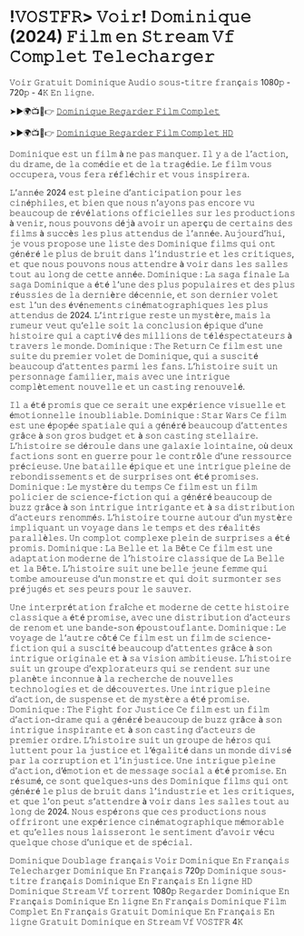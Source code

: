 # !𝚅𝙾𝚂𝚃𝙵𝚁> 𝚅𝚘𝚒𝚛! 𝙳𝚘𝚖𝚒𝚗𝚒𝚚𝚞𝚎 (2024) 𝙵𝚒𝚕𝚖 𝚎𝚗 𝚂𝚝𝚛𝚎𝚊𝚖 𝚅𝚏 𝙲𝚘𝚖𝚙𝚕𝚎𝚝 𝚃𝚎𝚕𝚎𝚌𝚑𝚊𝚛𝚐𝚎𝚛 

𝚅𝚘𝚒𝚛 𝙶𝚛𝚊𝚝𝚞𝚒𝚝 𝙳𝚘𝚖𝚒𝚗𝚒𝚚𝚞𝚎 𝙰𝚞𝚍𝚒𝚘 𝚜𝚘𝚞𝚜-𝚝𝚒𝚝𝚛𝚎 𝚏𝚛𝚊𝚗ç𝚊𝚒𝚜 1080𝚙 - 720𝚙 - 4𝙺 𝙴𝚗 𝚕𝚒𝚐𝚗𝚎.

➤►🌍📺📱👉  [𝙳𝚘𝚖𝚒𝚗𝚒𝚚𝚞𝚎 𝚁𝚎𝚐𝚊𝚛𝚍𝚎𝚛 𝙵𝚒𝚕𝚖 𝙲𝚘𝚖𝚙𝚕𝚎𝚝](https://tinyurl.com/yc84fxdk)

➤►🌍📺📱👉  [𝙳𝚘𝚖𝚒𝚗𝚒𝚚𝚞𝚎 𝚁𝚎𝚐𝚊𝚛𝚍𝚎𝚛 𝙵𝚒𝚕𝚖 𝙲𝚘𝚖𝚙𝚕𝚎𝚝 𝙷𝙳](https://tinyurl.com/yc84fxdk)

𝙳𝚘𝚖𝚒𝚗𝚒𝚚𝚞𝚎 𝚎𝚜𝚝 𝚞𝚗 𝚏𝚒𝚕𝚖 à 𝚗𝚎 𝚙𝚊𝚜 𝚖𝚊𝚗𝚚𝚞𝚎𝚛. 𝙸𝚕 𝚢 𝚊 𝚍𝚎 𝚕’𝚊𝚌𝚝𝚒𝚘𝚗, 𝚍𝚞 𝚍𝚛𝚊𝚖𝚎, 𝚍𝚎 𝚕𝚊 𝚌𝚘𝚖é𝚍𝚒𝚎 𝚎𝚝 𝚍𝚎 𝚕𝚊 𝚝𝚛𝚊𝚐é𝚍𝚒𝚎. 𝙻𝚎 𝚏𝚒𝚕𝚖 𝚟𝚘𝚞𝚜 𝚘𝚌𝚌𝚞𝚙𝚎𝚛𝚊, 𝚟𝚘𝚞𝚜 𝚏𝚎𝚛𝚊 𝚛é𝚏𝚕é𝚌𝚑𝚒𝚛 𝚎𝚝 𝚟𝚘𝚞𝚜 𝚒𝚗𝚜𝚙𝚒𝚛𝚎𝚛𝚊.

𝙻’𝚊𝚗𝚗é𝚎 2024 𝚎𝚜𝚝 𝚙𝚕𝚎𝚒𝚗𝚎 𝚍’𝚊𝚗𝚝𝚒𝚌𝚒𝚙𝚊𝚝𝚒𝚘𝚗 𝚙𝚘𝚞𝚛 𝚕𝚎𝚜 𝚌𝚒𝚗é𝚙𝚑𝚒𝚕𝚎𝚜, 𝚎𝚝 𝚋𝚒𝚎𝚗 𝚚𝚞𝚎 𝚗𝚘𝚞𝚜 𝚗’𝚊𝚢𝚘𝚗𝚜 𝚙𝚊𝚜 𝚎𝚗𝚌𝚘𝚛𝚎 𝚟𝚞 𝚋𝚎𝚊𝚞𝚌𝚘𝚞𝚙 𝚍𝚎 𝚛é𝚟é𝚕𝚊𝚝𝚒𝚘𝚗𝚜 𝚘𝚏𝚏𝚒𝚌𝚒𝚎𝚕𝚕𝚎𝚜 𝚜𝚞𝚛 𝚕𝚎𝚜 𝚙𝚛𝚘𝚍𝚞𝚌𝚝𝚒𝚘𝚗𝚜 à 𝚟𝚎𝚗𝚒𝚛, 𝚗𝚘𝚞𝚜 𝚙𝚘𝚞𝚟𝚘𝚗𝚜 𝚍é𝚓à 𝚊𝚟𝚘𝚒𝚛 𝚞𝚗 𝚊𝚙𝚎𝚛ç𝚞 𝚍𝚎 𝚌𝚎𝚛𝚝𝚊𝚒𝚗𝚜 𝚍𝚎𝚜 𝚏𝚒𝚕𝚖𝚜 à 𝚜𝚞𝚌𝚌è𝚜 𝚕𝚎𝚜 𝚙𝚕𝚞𝚜 𝚊𝚝𝚝𝚎𝚗𝚍𝚞𝚜 𝚍𝚎 𝚕’𝚊𝚗𝚗é𝚎. 𝙰𝚞𝚓𝚘𝚞𝚛𝚍’𝚑𝚞𝚒, 𝚓𝚎 𝚟𝚘𝚞𝚜 𝚙𝚛𝚘𝚙𝚘𝚜𝚎 𝚞𝚗𝚎 𝚕𝚒𝚜𝚝𝚎 𝚍𝚎𝚜 𝙳𝚘𝚖𝚒𝚗𝚒𝚚𝚞𝚎 𝚏𝚒𝚕𝚖𝚜 𝚚𝚞𝚒 𝚘𝚗𝚝 𝚐é𝚗é𝚛é 𝚕𝚎 𝚙𝚕𝚞𝚜 𝚍𝚎 𝚋𝚛𝚞𝚒𝚝 𝚍𝚊𝚗𝚜 𝚕’𝚒𝚗𝚍𝚞𝚜𝚝𝚛𝚒𝚎 𝚎𝚝 𝚕𝚎𝚜 𝚌𝚛𝚒𝚝𝚒𝚚𝚞𝚎𝚜, 𝚎𝚝 𝚚𝚞𝚎 𝚗𝚘𝚞𝚜 𝚙𝚘𝚞𝚟𝚘𝚗𝚜 𝚗𝚘𝚞𝚜 𝚊𝚝𝚝𝚎𝚗𝚍𝚛𝚎 à 𝚟𝚘𝚒𝚛 𝚍𝚊𝚗𝚜 𝚕𝚎𝚜 𝚜𝚊𝚕𝚕𝚎𝚜 𝚝𝚘𝚞𝚝 𝚊𝚞 𝚕𝚘𝚗𝚐 𝚍𝚎 𝚌𝚎𝚝𝚝𝚎 𝚊𝚗𝚗é𝚎. 𝙳𝚘𝚖𝚒𝚗𝚒𝚚𝚞𝚎 : 𝙻𝚊 𝚜𝚊𝚐𝚊 𝚏𝚒𝚗𝚊𝚕𝚎 𝙻𝚊 𝚜𝚊𝚐𝚊 𝙳𝚘𝚖𝚒𝚗𝚒𝚚𝚞𝚎 𝚊 é𝚝é 𝚕’𝚞𝚗𝚎 𝚍𝚎𝚜 𝚙𝚕𝚞𝚜 𝚙𝚘𝚙𝚞𝚕𝚊𝚒𝚛𝚎𝚜 𝚎𝚝 𝚍𝚎𝚜 𝚙𝚕𝚞𝚜 𝚛é𝚞𝚜𝚜𝚒𝚎𝚜 𝚍𝚎 𝚕𝚊 𝚍𝚎𝚛𝚗𝚒è𝚛𝚎 𝚍é𝚌𝚎𝚗𝚗𝚒𝚎, 𝚎𝚝 𝚜𝚘𝚗 𝚍𝚎𝚛𝚗𝚒𝚎𝚛 𝚟𝚘𝚕𝚎𝚝 𝚎𝚜𝚝 𝚕’𝚞𝚗 𝚍𝚎𝚜 é𝚟é𝚗𝚎𝚖𝚎𝚗𝚝𝚜 𝚌𝚒𝚗é𝚖𝚊𝚝𝚘𝚐𝚛𝚊𝚙𝚑𝚒𝚚𝚞𝚎𝚜 𝚕𝚎𝚜 𝚙𝚕𝚞𝚜 𝚊𝚝𝚝𝚎𝚗𝚍𝚞𝚜 𝚍𝚎 2024. 𝙻’𝚒𝚗𝚝𝚛𝚒𝚐𝚞𝚎 𝚛𝚎𝚜𝚝𝚎 𝚞𝚗 𝚖𝚢𝚜𝚝è𝚛𝚎, 𝚖𝚊𝚒𝚜 𝚕𝚊 𝚛𝚞𝚖𝚎𝚞𝚛 𝚟𝚎𝚞𝚝 𝚚𝚞’𝚎𝚕𝚕𝚎 𝚜𝚘𝚒𝚝 𝚕𝚊 𝚌𝚘𝚗𝚌𝚕𝚞𝚜𝚒𝚘𝚗 é𝚙𝚒𝚚𝚞𝚎 𝚍’𝚞𝚗𝚎 𝚑𝚒𝚜𝚝𝚘𝚒𝚛𝚎 𝚚𝚞𝚒 𝚊 𝚌𝚊𝚙𝚝𝚒𝚟é 𝚍𝚎𝚜 𝚖𝚒𝚕𝚕𝚒𝚘𝚗𝚜 𝚍𝚎 𝚝é𝚕é𝚜𝚙𝚎𝚌𝚝𝚊𝚝𝚎𝚞𝚛𝚜 à 𝚝𝚛𝚊𝚟𝚎𝚛𝚜 𝚕𝚎 𝚖𝚘𝚗𝚍𝚎. 𝙳𝚘𝚖𝚒𝚗𝚒𝚚𝚞𝚎 : 𝚃𝚑𝚎 𝚁𝚎𝚝𝚞𝚛𝚗 𝙲𝚎 𝚏𝚒𝚕𝚖 𝚎𝚜𝚝 𝚞𝚗𝚎 𝚜𝚞𝚒𝚝𝚎 𝚍𝚞 𝚙𝚛𝚎𝚖𝚒𝚎𝚛 𝚟𝚘𝚕𝚎𝚝 𝚍𝚎 𝙳𝚘𝚖𝚒𝚗𝚒𝚚𝚞𝚎, 𝚚𝚞𝚒 𝚊 𝚜𝚞𝚜𝚌𝚒𝚝é 𝚋𝚎𝚊𝚞𝚌𝚘𝚞𝚙 𝚍’𝚊𝚝𝚝𝚎𝚗𝚝𝚎𝚜 𝚙𝚊𝚛𝚖𝚒 𝚕𝚎𝚜 𝚏𝚊𝚗𝚜. 𝙻’𝚑𝚒𝚜𝚝𝚘𝚒𝚛𝚎 𝚜𝚞𝚒𝚝 𝚞𝚗 𝚙𝚎𝚛𝚜𝚘𝚗𝚗𝚊𝚐𝚎 𝚏𝚊𝚖𝚒𝚕𝚒𝚎𝚛, 𝚖𝚊𝚒𝚜 𝚊𝚟𝚎𝚌 𝚞𝚗𝚎 𝚒𝚗𝚝𝚛𝚒𝚐𝚞𝚎 𝚌𝚘𝚖𝚙𝚕è𝚝𝚎𝚖𝚎𝚗𝚝 𝚗𝚘𝚞𝚟𝚎𝚕𝚕𝚎 𝚎𝚝 𝚞𝚗 𝚌𝚊𝚜𝚝𝚒𝚗𝚐 𝚛𝚎𝚗𝚘𝚞𝚟𝚎𝚕é. 

𝙸𝚕 𝚊 é𝚝é 𝚙𝚛𝚘𝚖𝚒𝚜 𝚚𝚞𝚎 𝚌𝚎 𝚜𝚎𝚛𝚊𝚒𝚝 𝚞𝚗𝚎 𝚎𝚡𝚙é𝚛𝚒𝚎𝚗𝚌𝚎 𝚟𝚒𝚜𝚞𝚎𝚕𝚕𝚎 𝚎𝚝 é𝚖𝚘𝚝𝚒𝚘𝚗𝚗𝚎𝚕𝚕𝚎 𝚒𝚗𝚘𝚞𝚋𝚕𝚒𝚊𝚋𝚕𝚎. 𝙳𝚘𝚖𝚒𝚗𝚒𝚚𝚞𝚎 : 𝚂𝚝𝚊𝚛 𝚆𝚊𝚛𝚜 𝙲𝚎 𝚏𝚒𝚕𝚖 𝚎𝚜𝚝 𝚞𝚗𝚎 é𝚙𝚘𝚙é𝚎 𝚜𝚙𝚊𝚝𝚒𝚊𝚕𝚎 𝚚𝚞𝚒 𝚊 𝚐é𝚗é𝚛é 𝚋𝚎𝚊𝚞𝚌𝚘𝚞𝚙 𝚍’𝚊𝚝𝚝𝚎𝚗𝚝𝚎𝚜 𝚐𝚛â𝚌𝚎 à 𝚜𝚘𝚗 𝚐𝚛𝚘𝚜 𝚋𝚞𝚍𝚐𝚎𝚝 𝚎𝚝 à 𝚜𝚘𝚗 𝚌𝚊𝚜𝚝𝚒𝚗𝚐 𝚜𝚝𝚎𝚕𝚕𝚊𝚒𝚛𝚎. 𝙻’𝚑𝚒𝚜𝚝𝚘𝚒𝚛𝚎 𝚜𝚎 𝚍é𝚛𝚘𝚞𝚕𝚎 𝚍𝚊𝚗𝚜 𝚞𝚗𝚎 𝚐𝚊𝚕𝚊𝚡𝚒𝚎 𝚕𝚘𝚒𝚗𝚝𝚊𝚒𝚗𝚎, 𝚘ù 𝚍𝚎𝚞𝚡 𝚏𝚊𝚌𝚝𝚒𝚘𝚗𝚜 𝚜𝚘𝚗𝚝 𝚎𝚗 𝚐𝚞𝚎𝚛𝚛𝚎 𝚙𝚘𝚞𝚛 𝚕𝚎 𝚌𝚘𝚗𝚝𝚛ô𝚕𝚎 𝚍’𝚞𝚗𝚎 𝚛𝚎𝚜𝚜𝚘𝚞𝚛𝚌𝚎 𝚙𝚛é𝚌𝚒𝚎𝚞𝚜𝚎. 𝚄𝚗𝚎 𝚋𝚊𝚝𝚊𝚒𝚕𝚕𝚎 é𝚙𝚒𝚚𝚞𝚎 𝚎𝚝 𝚞𝚗𝚎 𝚒𝚗𝚝𝚛𝚒𝚐𝚞𝚎 𝚙𝚕𝚎𝚒𝚗𝚎 𝚍𝚎 𝚛𝚎𝚋𝚘𝚗𝚍𝚒𝚜𝚜𝚎𝚖𝚎𝚗𝚝𝚜 𝚎𝚝 𝚍𝚎 𝚜𝚞𝚛𝚙𝚛𝚒𝚜𝚎𝚜 𝚘𝚗𝚝 é𝚝é 𝚙𝚛𝚘𝚖𝚒𝚜𝚎𝚜. 𝙳𝚘𝚖𝚒𝚗𝚒𝚚𝚞𝚎 : 𝙻𝚎 𝚖𝚢𝚜𝚝è𝚛𝚎 𝚍𝚞 𝚝𝚎𝚖𝚙𝚜 𝙲𝚎 𝚏𝚒𝚕𝚖 𝚎𝚜𝚝 𝚞𝚗 𝚏𝚒𝚕𝚖 𝚙𝚘𝚕𝚒𝚌𝚒𝚎𝚛 𝚍𝚎 𝚜𝚌𝚒𝚎𝚗𝚌𝚎-𝚏𝚒𝚌𝚝𝚒𝚘𝚗 𝚚𝚞𝚒 𝚊 𝚐é𝚗é𝚛é 𝚋𝚎𝚊𝚞𝚌𝚘𝚞𝚙 𝚍𝚎 𝚋𝚞𝚣𝚣 𝚐𝚛â𝚌𝚎 à 𝚜𝚘𝚗 𝚒𝚗𝚝𝚛𝚒𝚐𝚞𝚎 𝚒𝚗𝚝𝚛𝚒𝚐𝚊𝚗𝚝𝚎 𝚎𝚝 à 𝚜𝚊 𝚍𝚒𝚜𝚝𝚛𝚒𝚋𝚞𝚝𝚒𝚘𝚗 𝚍’𝚊𝚌𝚝𝚎𝚞𝚛𝚜 𝚛𝚎𝚗𝚘𝚖𝚖é𝚜. 𝙻’𝚑𝚒𝚜𝚝𝚘𝚒𝚛𝚎 𝚝𝚘𝚞𝚛𝚗𝚎 𝚊𝚞𝚝𝚘𝚞𝚛 𝚍’𝚞𝚗 𝚖𝚢𝚜𝚝è𝚛𝚎 𝚒𝚖𝚙𝚕𝚒𝚚𝚞𝚊𝚗𝚝 𝚞𝚗 𝚟𝚘𝚢𝚊𝚐𝚎 𝚍𝚊𝚗𝚜 𝚕𝚎 𝚝𝚎𝚖𝚙𝚜 𝚎𝚝 𝚍𝚎𝚜 𝚛é𝚊𝚕𝚒𝚝é𝚜 𝚙𝚊𝚛𝚊𝚕𝚕è𝚕𝚎𝚜. 𝚄𝚗 𝚌𝚘𝚖𝚙𝚕𝚘𝚝 𝚌𝚘𝚖𝚙𝚕𝚎𝚡𝚎 𝚙𝚕𝚎𝚒𝚗 𝚍𝚎 𝚜𝚞𝚛𝚙𝚛𝚒𝚜𝚎𝚜 𝚊 é𝚝é 𝚙𝚛𝚘𝚖𝚒𝚜. 𝙳𝚘𝚖𝚒𝚗𝚒𝚚𝚞𝚎 : 𝙻𝚊 𝙱𝚎𝚕𝚕𝚎 𝚎𝚝 𝚕𝚊 𝙱ê𝚝𝚎 𝙲𝚎 𝚏𝚒𝚕𝚖 𝚎𝚜𝚝 𝚞𝚗𝚎 𝚊𝚍𝚊𝚙𝚝𝚊𝚝𝚒𝚘𝚗 𝚖𝚘𝚍𝚎𝚛𝚗𝚎 𝚍𝚎 𝚕’𝚑𝚒𝚜𝚝𝚘𝚒𝚛𝚎 𝚌𝚕𝚊𝚜𝚜𝚒𝚚𝚞𝚎 𝚍𝚎 𝙻𝚊 𝙱𝚎𝚕𝚕𝚎 𝚎𝚝 𝚕𝚊 𝙱ê𝚝𝚎. 𝙻’𝚑𝚒𝚜𝚝𝚘𝚒𝚛𝚎 𝚜𝚞𝚒𝚝 𝚞𝚗𝚎 𝚋𝚎𝚕𝚕𝚎 𝚓𝚎𝚞𝚗𝚎 𝚏𝚎𝚖𝚖𝚎 𝚚𝚞𝚒 𝚝𝚘𝚖𝚋𝚎 𝚊𝚖𝚘𝚞𝚛𝚎𝚞𝚜𝚎 𝚍’𝚞𝚗 𝚖𝚘𝚗𝚜𝚝𝚛𝚎 𝚎𝚝 𝚚𝚞𝚒 𝚍𝚘𝚒𝚝 𝚜𝚞𝚛𝚖𝚘𝚗𝚝𝚎𝚛 𝚜𝚎𝚜 𝚙𝚛é𝚓𝚞𝚐é𝚜 𝚎𝚝 𝚜𝚎𝚜 𝚙𝚎𝚞𝚛𝚜 𝚙𝚘𝚞𝚛 𝚕𝚎 𝚜𝚊𝚞𝚟𝚎𝚛. 

𝚄𝚗𝚎 𝚒𝚗𝚝𝚎𝚛𝚙𝚛é𝚝𝚊𝚝𝚒𝚘𝚗 𝚏𝚛𝚊î𝚌𝚑𝚎 𝚎𝚝 𝚖𝚘𝚍𝚎𝚛𝚗𝚎 𝚍𝚎 𝚌𝚎𝚝𝚝𝚎 𝚑𝚒𝚜𝚝𝚘𝚒𝚛𝚎 𝚌𝚕𝚊𝚜𝚜𝚒𝚚𝚞𝚎 𝚊 é𝚝é 𝚙𝚛𝚘𝚖𝚒𝚜𝚎, 𝚊𝚟𝚎𝚌 𝚞𝚗𝚎 𝚍𝚒𝚜𝚝𝚛𝚒𝚋𝚞𝚝𝚒𝚘𝚗 𝚍’𝚊𝚌𝚝𝚎𝚞𝚛𝚜 𝚍𝚎 𝚛𝚎𝚗𝚘𝚖 𝚎𝚝 𝚞𝚗𝚎 𝚋𝚊𝚗𝚍𝚎-𝚜𝚘𝚗 é𝚙𝚘𝚞𝚜𝚝𝚘𝚞𝚏𝚕𝚊𝚗𝚝𝚎.  𝙳𝚘𝚖𝚒𝚗𝚒𝚚𝚞𝚎 : 𝙻𝚎 𝚟𝚘𝚢𝚊𝚐𝚎 𝚍𝚎 𝚕’𝚊𝚞𝚝𝚛𝚎 𝚌ô𝚝é 𝙲𝚎 𝚏𝚒𝚕𝚖 𝚎𝚜𝚝 𝚞𝚗 𝚏𝚒𝚕𝚖 𝚍𝚎 𝚜𝚌𝚒𝚎𝚗𝚌𝚎-𝚏𝚒𝚌𝚝𝚒𝚘𝚗 𝚚𝚞𝚒 𝚊 𝚜𝚞𝚜𝚌𝚒𝚝é 𝚋𝚎𝚊𝚞𝚌𝚘𝚞𝚙 𝚍’𝚊𝚝𝚝𝚎𝚗𝚝𝚎𝚜 𝚐𝚛â𝚌𝚎 à 𝚜𝚘𝚗 𝚒𝚗𝚝𝚛𝚒𝚐𝚞𝚎 𝚘𝚛𝚒𝚐𝚒𝚗𝚊𝚕𝚎 𝚎𝚝 à 𝚜𝚊 𝚟𝚒𝚜𝚒𝚘𝚗 𝚊𝚖𝚋𝚒𝚝𝚒𝚎𝚞𝚜𝚎. 𝙻’𝚑𝚒𝚜𝚝𝚘𝚒𝚛𝚎 𝚜𝚞𝚒𝚝 𝚞𝚗 𝚐𝚛𝚘𝚞𝚙𝚎 𝚍’𝚎𝚡𝚙𝚕𝚘𝚛𝚊𝚝𝚎𝚞𝚛𝚜 𝚚𝚞𝚒 𝚜𝚎 𝚛𝚎𝚗𝚍𝚎𝚗𝚝 𝚜𝚞𝚛 𝚞𝚗𝚎 𝚙𝚕𝚊𝚗è𝚝𝚎 𝚒𝚗𝚌𝚘𝚗𝚗𝚞𝚎 à 𝚕𝚊 𝚛𝚎𝚌𝚑𝚎𝚛𝚌𝚑𝚎 𝚍𝚎 𝚗𝚘𝚞𝚟𝚎𝚕𝚕𝚎𝚜 𝚝𝚎𝚌𝚑𝚗𝚘𝚕𝚘𝚐𝚒𝚎𝚜 𝚎𝚝 𝚍𝚎 𝚍é𝚌𝚘𝚞𝚟𝚎𝚛𝚝𝚎𝚜. 𝚄𝚗𝚎 𝚒𝚗𝚝𝚛𝚒𝚐𝚞𝚎 𝚙𝚕𝚎𝚒𝚗𝚎 𝚍’𝚊𝚌𝚝𝚒𝚘𝚗, 𝚍𝚎 𝚜𝚞𝚜𝚙𝚎𝚗𝚜𝚎 𝚎𝚝 𝚍𝚎 𝚖𝚢𝚜𝚝è𝚛𝚎 𝚊 é𝚝é 𝚙𝚛𝚘𝚖𝚒𝚜𝚎. 𝙳𝚘𝚖𝚒𝚗𝚒𝚚𝚞𝚎 : 𝚃𝚑𝚎 𝙵𝚒𝚐𝚑𝚝 𝚏𝚘𝚛 𝙹𝚞𝚜𝚝𝚒𝚌𝚎 𝙲𝚎 𝚏𝚒𝚕𝚖 𝚎𝚜𝚝 𝚞𝚗 𝚏𝚒𝚕𝚖 𝚍’𝚊𝚌𝚝𝚒𝚘𝚗-𝚍𝚛𝚊𝚖𝚎 𝚚𝚞𝚒 𝚊 𝚐é𝚗é𝚛é 𝚋𝚎𝚊𝚞𝚌𝚘𝚞𝚙 𝚍𝚎 𝚋𝚞𝚣𝚣 𝚐𝚛â𝚌𝚎 à 𝚜𝚘𝚗 𝚒𝚗𝚝𝚛𝚒𝚐𝚞𝚎 𝚒𝚗𝚜𝚙𝚒𝚛𝚊𝚗𝚝𝚎 𝚎𝚝 à 𝚜𝚘𝚗 𝚌𝚊𝚜𝚝𝚒𝚗𝚐 𝚍’𝚊𝚌𝚝𝚎𝚞𝚛𝚜 𝚍𝚎 𝚙𝚛𝚎𝚖𝚒𝚎𝚛 𝚘𝚛𝚍𝚛𝚎. 𝙻’𝚑𝚒𝚜𝚝𝚘𝚒𝚛𝚎 𝚜𝚞𝚒𝚝 𝚞𝚗 𝚐𝚛𝚘𝚞𝚙𝚎 𝚍𝚎 𝚑é𝚛𝚘𝚜 𝚚𝚞𝚒 𝚕𝚞𝚝𝚝𝚎𝚗𝚝 𝚙𝚘𝚞𝚛 𝚕𝚊 𝚓𝚞𝚜𝚝𝚒𝚌𝚎 𝚎𝚝 𝚕’é𝚐𝚊𝚕𝚒𝚝é 𝚍𝚊𝚗𝚜 𝚞𝚗 𝚖𝚘𝚗𝚍𝚎 𝚍𝚒𝚟𝚒𝚜é 𝚙𝚊𝚛 𝚕𝚊 𝚌𝚘𝚛𝚛𝚞𝚙𝚝𝚒𝚘𝚗 𝚎𝚝 𝚕’𝚒𝚗𝚓𝚞𝚜𝚝𝚒𝚌𝚎. 𝚄𝚗𝚎 𝚒𝚗𝚝𝚛𝚒𝚐𝚞𝚎 𝚙𝚕𝚎𝚒𝚗𝚎 𝚍’𝚊𝚌𝚝𝚒𝚘𝚗, 𝚍’é𝚖𝚘𝚝𝚒𝚘𝚗 𝚎𝚝 𝚍𝚎 𝚖𝚎𝚜𝚜𝚊𝚐𝚎 𝚜𝚘𝚌𝚒𝚊𝚕 𝚊 é𝚝é 𝚙𝚛𝚘𝚖𝚒𝚜𝚎. 𝙴𝚗 𝚛é𝚜𝚞𝚖é, 𝚌𝚎 𝚜𝚘𝚗𝚝 𝚚𝚞𝚎𝚕𝚚𝚞𝚎𝚜-𝚞𝚗𝚜 𝚍𝚎𝚜 𝙳𝚘𝚖𝚒𝚗𝚒𝚚𝚞𝚎 𝚏𝚒𝚕𝚖𝚜 𝚚𝚞𝚒 𝚘𝚗𝚝 𝚐é𝚗é𝚛é 𝚕𝚎 𝚙𝚕𝚞𝚜 𝚍𝚎 𝚋𝚛𝚞𝚒𝚝 𝚍𝚊𝚗𝚜 𝚕’𝚒𝚗𝚍𝚞𝚜𝚝𝚛𝚒𝚎 𝚎𝚝 𝚕𝚎𝚜 𝚌𝚛𝚒𝚝𝚒𝚚𝚞𝚎𝚜, 𝚎𝚝 𝚚𝚞𝚎 𝚕’𝚘𝚗 𝚙𝚎𝚞𝚝 𝚜’𝚊𝚝𝚝𝚎𝚗𝚍𝚛𝚎 à 𝚟𝚘𝚒𝚛 𝚍𝚊𝚗𝚜 𝚕𝚎𝚜 𝚜𝚊𝚕𝚕𝚎𝚜 𝚝𝚘𝚞𝚝 𝚊𝚞 𝚕𝚘𝚗𝚐 𝚍𝚎 2024. 𝙽𝚘𝚞𝚜 𝚎𝚜𝚙é𝚛𝚘𝚗𝚜 𝚚𝚞𝚎 𝚌𝚎𝚜 𝚙𝚛𝚘𝚍𝚞𝚌𝚝𝚒𝚘𝚗𝚜 𝚗𝚘𝚞𝚜 𝚘𝚏𝚏𝚛𝚒𝚛𝚘𝚗𝚝 𝚞𝚗𝚎 𝚎𝚡𝚙é𝚛𝚒𝚎𝚗𝚌𝚎 𝚌𝚒𝚗é𝚖𝚊𝚝𝚘𝚐𝚛𝚊𝚙𝚑𝚒𝚚𝚞𝚎 𝚖é𝚖𝚘𝚛𝚊𝚋𝚕𝚎 𝚎𝚝 𝚚𝚞’𝚎𝚕𝚕𝚎𝚜 𝚗𝚘𝚞𝚜 𝚕𝚊𝚒𝚜𝚜𝚎𝚛𝚘𝚗𝚝 𝚕𝚎 𝚜𝚎𝚗𝚝𝚒𝚖𝚎𝚗𝚝 𝚍’𝚊𝚟𝚘𝚒𝚛 𝚟é𝚌𝚞 𝚚𝚞𝚎𝚕𝚚𝚞𝚎 𝚌𝚑𝚘𝚜𝚎 𝚍’𝚞𝚗𝚒𝚚𝚞𝚎 𝚎𝚝 𝚍𝚎 𝚜𝚙é𝚌𝚒𝚊𝚕.

𝙳𝚘𝚖𝚒𝚗𝚒𝚚𝚞𝚎 𝙳𝚘𝚞𝚋𝚕𝚊𝚐𝚎 𝚏𝚛𝚊𝚗ç𝚊𝚒𝚜 𝚅𝚘𝚒𝚛 𝙳𝚘𝚖𝚒𝚗𝚒𝚚𝚞𝚎 𝙴𝚗 𝙵𝚛𝚊𝚗ç𝚊𝚒𝚜 𝚃𝚎𝚕𝚎𝚌𝚑𝚊𝚛𝚐𝚎𝚛 𝙳𝚘𝚖𝚒𝚗𝚒𝚚𝚞𝚎 𝙴𝚗 𝙵𝚛𝚊𝚗ç𝚊𝚒𝚜​ 720𝚙 𝙳𝚘𝚖𝚒𝚗𝚒𝚚𝚞𝚎 𝚜𝚘𝚞𝚜-𝚝𝚒𝚝𝚛𝚎 𝚏𝚛𝚊𝚗ç𝚊𝚒𝚜 𝙳𝚘𝚖𝚒𝚗𝚒𝚚𝚞𝚎 𝙴𝚗 𝙵𝚛𝚊𝚗ç𝚊𝚒𝚜 𝙴𝚗 𝚕𝚒𝚐𝚗𝚎​ 𝙷𝙳 𝙳𝚘𝚖𝚒𝚗𝚒𝚚𝚞𝚎 𝚂𝚝𝚛𝚎𝚊𝚖 𝚅𝚏 𝚝𝚘𝚛𝚛𝚎𝚗𝚝​ 1080𝚙 𝚁𝚎𝚐𝚊𝚛𝚍𝚎𝚛 𝙳𝚘𝚖𝚒𝚗𝚒𝚚𝚞𝚎 𝙴𝚗 𝙵𝚛𝚊𝚗ç𝚊𝚒𝚜 𝙳𝚘𝚖𝚒𝚗𝚒𝚚𝚞𝚎 𝙴𝚗 𝚕𝚒𝚐𝚗𝚎 𝙴𝚗 𝙵𝚛𝚊𝚗ç𝚊𝚒𝚜 𝙳𝚘𝚖𝚒𝚗𝚒𝚚𝚞𝚎 𝙵𝚒𝚕𝚖 𝙲𝚘𝚖𝚙𝚕𝚎𝚝 𝙴𝚗 𝙵𝚛𝚊𝚗ç𝚊𝚒𝚜 𝙶𝚛𝚊𝚝𝚞𝚒𝚝 𝙳𝚘𝚖𝚒𝚗𝚒𝚚𝚞𝚎 𝙴𝚗 𝙵𝚛𝚊𝚗ç𝚊𝚒𝚜 𝙴𝚗 𝚕𝚒𝚐𝚗𝚎​ 𝙶𝚛𝚊𝚝𝚞𝚒𝚝 𝙳𝚘𝚖𝚒𝚗𝚒𝚚𝚞𝚎 𝚎𝚗 𝚂𝚝𝚛𝚎𝚊𝚖 𝚅𝚏 𝚅𝙾𝚂𝚃𝙵𝚁 4𝙺
